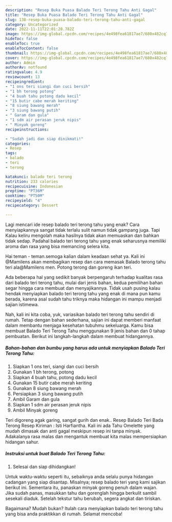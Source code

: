 ```yaml
---
description: "Resep Buka Puasa Balado Teri Terong Tahu Anti Gagal"
title: "Resep Buka Puasa Balado Teri Terong Tahu Anti Gagal"
slug: 138-resep-buka-puasa-balado-teri-terong-tahu-anti-gagal
category: Uncategorized
date: 2022-11-11T22:01:28.782Z
image: https://img-global.cpcdn.com/recipes/4e498fea61817ae7/680x482cq70/balado-teri-terong-tahu-foto-resep-utama.jpg
hideToc: false
enableToc: true
enableTocContent: false
thumbnail: https://img-global.cpcdn.com/recipes/4e498fea61817ae7/680x482cq70/balado-teri-terong-tahu-foto-resep-utama.jpg
cover: https://img-global.cpcdn.com/recipes/4e498fea61817ae7/680x482cq70/balado-teri-terong-tahu-foto-resep-utama.jpg
author: Admin
authorAv: notfound
ratingvalue: 4.9
reviewcount: 13
recipeingredient:
- "1 ons teri siangi dan cuci bersih"
- "1 bh terong potong"
- "4 buah tahu potong dadu kecil"
- "15 butir cabe merah keriting"
- "8 siung bawang merah"
- "3 siung bawang putih"
- " Garam dan gula"
- "1 sdm air perasan jeruk nipis"
- " Minyak goreng"
recipeinstructions:

- "Sudah jadi dan siap dinikmati!"
categories:
- Resep
tags:
- balado
- teri
- terong

katakunci: balado teri terong 
nutrition: 233 calories
recipecuisine: Indonesian
preptime: "PT36M"
cooktime: "PT50M"
recipeyield: "4"
recipecategory: Dessert

---
```



Lagi mencari ide resep balado teri terong tahu yang enak? Cara menyiapkannya sangat tidak terlalu sulit namun tidak gampang juga. Tapi Kalau keliru mengolah maka hasilnya tidak akan memuaskan dan bahkan tidak sedap. Padahal balado teri terong tahu yang enak seharusnya memiliki aroma dan rasa yang bisa memancing selera kita.


Hai teman - teman.semoga kalian dalam keadaan sehat ya. Kali ini @Mamilens akan membagikan resep dan cara memasak Balado terong tahu teri ala@Mamilens men. Potong terong dan goreng ikan teri.

Ada beberapa hal yang sedikit banyak berpengaruh terhadap kualitas rasa dari balado teri terong tahu, mulai dari jenis bahan, kedua pemilihan bahan segar hingga cara membuat dan menyajikannya. Tidak usah pusing kalau hendak menyiapkan balado teri terong tahu yang enak di mana pun kamu berada, karena asal sudah tahu triknya maka hidangan ini mampu menjadi sajian istimewa.


Nah, kali ini kita coba, yuk, variasikan balado teri terong tahu sendiri di rumah. Tetap dengan bahan sederhana, sajian ini dapat memberi manfaat dalam membantu menjaga kesehatan tubuhmu sekeluarga. Kamu bisa membuat Balado Teri Terong Tahu menggunakan 9 jenis bahan dan 0 tahap pembuatan. Berikut ini langkah-langkah dalam membuat hidangannya.

<!--inarticleads1-->

##### Bahan-bahan dan bumbu yang harus ada untuk menyiapkan Balado Teri Terong Tahu:

1. Siapkan 1 ons teri, siangi dan cuci bersih
1. Gunakan 1 bh terong, potong
1. Siapkan 4 buah tahu, potong dadu kecil
1. Gunakan 15 butir cabe merah keriting
1. Gunakan 8 siung bawang merah
1. Persiapkan 3 siung bawang putih
1. Ambil  Garam dan gula
1. Siapkan 1 sdm air perasan jeruk nipis
1. Ambil  Minyak goreng


Teri digoreng agak garing, sangat gurih dan enak.. Resep Balado Teri Bada Terong Resep Kiriman : Isti Harfiantha. Kali ini ada Tahu Omelette yang mudah dimasak dan anti gagal meskipun resep ini tanpa minyak. Adakalanya rasa malas dan mengantuk membuat kita malas mempersiapkan hidangan sahur. 

<!--inarticleads2-->

##### Instruksi untuk buat Balado Teri Terong Tahu:


1. Selesai dan siap dihidangkan!

Untuk waktu-waktu seperti itu, sebaiknya anda selalu punya hidangan cadangan yang siap disantap. Misalnya; resep balado teri yang kami sajikan berikut ini. Sementara itu, panaskan minyak goreng penuh dalam wajan. Jika sudah panas, masukkan tahu dan gorenglah hingga berkulit sambil sesekali diaduk. Setelah tekstur tahu berubah, segera angkat dan tiriskan. 

Bagaimana? Mudah bukan? Itulah cara menyiapkan balado teri terong tahu yang bisa anda praktikkan di rumah. Selamat mencoba!
